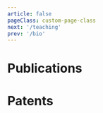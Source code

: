 ```yaml
---
article: false
pageClass: custom-page-class
next: '/teaching'
prev: '/bio'
---
```


# Publications


<Paper 
v-for="paper in posts"
:year="paper.year"
:title="paper.title"
:authors="paper.authors"
:venue="paper.venue"
:link="paper.link"
:alias="paper.alias"
:abstract="paper.abstract"
:picture="paper.picture"
:pdf="paper.pdf"
/>


# Patents

<ClientOnly>
<PaperMobile 
title='Intervention drive system comprising an umbilical'
year="2021"
venue="US Patent"
link="https://patentimages.storage.googleapis.com/eb/9d/5a/5f26a1222bed8b/US20210396342A1.pdf"
alias="patentimages"
abstract="The present invention relates to an intervention drive pig comprising an umbilical. In this scenario, the present invention provides an intervention drive pig comprising an umbilical, wherein the umbilical (6) is manufactured from a low-density material, wherein the umbilical (6) comprises an external covering of material having a low coefficient of friction."
picture="/images/Papers/Patent.jpg"
/>
</ClientOnly>



<script>

        // Entry Model
       //  {
       // title: '', 
       // authors: "", 
       // venue:"" ,
       // year: 2022,
       // picture: "",
       // link: "",
       // abstract:"",
       // bibtex:"",
       //  },

    export default {
  // ...
  data() {
    return {
      posts: [  
      

{
  title: 'Understanding the Influence of Electrical Muscle Stimulation on Motor Learning: Enhancing Motor Learning or Disrupting Natural Progression?',
  authors: "Steeven Villa, Finn Jacob Eliyah, Yannick Weiss, Robin Welsch, Thomas Kosch",
  venue: "CHI Conference on Human Factors in Computing Systems (CHI'25)",
  year: 2025,
  picture: "/images/Papers/ems.png",
  link: "None",
  alias: "None",
  abstract: "Electrical Muscle Stimulation (EMS) induces movement via external currents and has emerged as a promising modality for motor‑skill acquisition. In a two‑session study, EMS feedback was compared with electrotactile feedback and a no‑feedback control to examine rapid learning, consolidation, and transfer. While electrotactile feedback yielded the steepest learning curve, EMS produced the highest learning plateau, supporting its suitability for motor augmentation and skill transfer. Results contribute empirical evidence clarifying EMS effects in motor‑learning models.",
  bibtex: "",
  pdf: "/Papers/villa2025understanding.pdf"
},

{
  title: 'Developing and Validating the Perceived System Curiosity Scale (PSC): Measuring Users’ Perceived Curiosity of Systems',
  authors: "Jan Leusmann, Steeven Villa, Burak Berberoglu, Chao Wang, Sven Mayer",
  venue: "CHI Conference on Human Factors in Computing Systems (CHI'25)",
  year: 2025,
  picture: "/images/Papers/leusmann2025developing.webp",
  link: "None",
  alias: "None",
  abstract: "Curiosity is a human‑like trait increasingly embedded in AI and robotic systems, yet no metric exists to assess how users perceive such system curiosity. Following a standard scale‑development pipeline, the authors created and validated the 12‑item Perceived System Curiosity (PSC) scale, comprising explorative, investigative, and social sub‑scales. Across two crowdsourced studies (N=734), the PSC demonstrated internal reliability and convergent and construct validity, offering researchers a tool to systematically investigate the role of system‑expressed curiosity in interaction.",
  bibtex: "",
  pdf: "/Papers/leusmann2025developing.pdf"
},

{
  title: 'The Impact of Asymmetric AI Assistance on Decision‑Making in Social Dilemmas: A Study on Human Augmentation in Economic Games',
  authors: "Chenxinran Shen, Jurgis Karpus, Thomas Kosch, Daniela Fernandes, Beatriz Mello, Robin Welsch, Steeven Villa",
  venue: "Augmented Humans International Conference (AHs'25)",
  year: 2025,
  picture: "/images/Papers/trust.png",
  link: "None",
  alias: "None",
  abstract: "Unequal access to AI augmentation may influence cooperation. Using the Trust Game and Prisoner’s Dilemma, this study examined how asymmetric AI assistance shapes trust, cooperation, and fairness perceptions between augmented and non‑augmented players. Overall cooperation rates were unchanged, but non‑augmented players perceived augmented counterparts as more competitive and less warm, anticipating lower trust. These findings underscore the importance of equitable AI access to prevent emergent social divides in AI‑augmented societies.",
  bibtex: "",
  pdf: "/Papers/shen2025the.pdf"
},
{
  title: 'Exploring Virtual Reality as a Platform for Early‑Stage Design for Human Augmentation Technologies',
  authors: "Steeven Villa, Robin Neuhaus, Yannick Weiss, Marc Hassenzahl",
  venue: "International Conference on Mobile and Ubiquitous Multimedia (MUM'24)",
  year: 2024,
  picture: "/images/Papers/VRaugmentation.jpg",
  link: "None",
  alias: "None",
  abstract: "Human‑Augmentation Technologies (HATs) aim to enhance human capabilities and transform our interactions with the environment and with one another, yet prototyping such technologies is complex. This study investigates Virtual Reality (VR) as a platform for early‑stage HAT design in an educational setting. Over a semester, students created virtual augmentations inside a VR environment; three of these applications are showcased and four students were interviewed. Findings underline the need for design guidelines for virtual augmentations, and reveal current VR limitations—simulator sickness and lack of haptic feedback—while highlighting the positive reception of the resulting prototypes.",
  bibtex: "",
  pdf: "/Papers/_DIS_Poster__VR_Augmentation.pdf"
},
       {
       title: 'Envisioning Futures: How the Modality of AI Recommendations Impacts Conversation Flow in AR-enhanced Dialogue', 
       authors: "Steeven Villa, Yannick Weiss, Karin Lu, Moritz Ziarko, Albrecht Schmidt, Jasmin Niess", 
       venue:"International Conference on Multimodal Interaction (ICMI'24)" ,
       year: 2024,
       picture: "/images/Papers/envisioning.jpg",
       link: "None",
       alias:"None",
       abstract:"The use of AI is becoming more common among the population every day; the use of generative AI, such as LLMs, empowers individuals by supporting daily life tasks. Yet, the user interaction with AI models is mostly constrained to chatbot interactions. However, we envision that in the near future, individuals will be able to integrate the use of these technologies into their daily activities without refocusing their attention. Consequently, we explores the impact of such integration on individuals' conversations. In detail, this paper investigates how different modes of information presentation (visual vs. auditory) and triggers for AI action (mechanical vs. ocular) influence conversational dynamics and user experiences. We conducted a mixed-method, within-subjects study with 21 participants using a Discourse Completion Task (DCT) to observe how users develop their discourse in the presence of AI-generated suggestions.  Our study examines the effects of presentation modality on response delay, response length, and response similarity to the AI prompt. The results highlight the significance of managing the balance between human and AI input in conversation, revealing insights into user experience factors with AI assistance in face-to-face conversational settings.",
       bibtex:"",
       pdf:"/Papers/envisioning2024.pdf",
        },
        {
       title: "Touch It Like It's Hot: A Thermal Feedback Enabled Encountered-type Haptic Display for Virtual Reality", 
       authors: "Steeven Villa, Kenji Ishihara, Moritz Ziarko, Sebastian Gunther, Florial Muller", 
       venue:"IEEE International Symposium on Mixed and Augmented Reality (ISMAR'24)" ,
       year: 2024,
       picture: "/images/Papers/cover.jpg",
       link: "None",
       alias:"None",
       abstract:"In recent years, the community has presented various novel solutions to address the lack of haptic feedback in virtual reality experiences. Yet, it remains a major challenge for Virtual Reality applications. Encountered-type Haptic Displays (ETHDs) have emerged as a promising alternative to enable haptic feedback in VR without requiring the user to wear any device while allowing for sensorily rich experiences such as texture, kinaesthetic feedback, and even ultrasonic tactile feedback. Nevertheless, as important as thermal feedback is for daily life interactions, such as assessing the temperature of a mug or knowing if the microwave is on, thermal feedback in ETHD has remained largely unexplored. In this paper, we present a novel ETHD that provides thermal feedback and explore its potential in VR. We describe the design of our ETHD, and we report the results of a user study that compares different thermal feedback settings in VR. Our results show that thermal feedback can significantly enhance the user immersion and haptic experience in VR, and we discuss the implications of our findings for the design of ETHD and VR experiences.",
       bibtex:"",
       pdf:"/Papers/touchit2024.pdf",
        },
        {
       title: 'Embracer: A Wearable Encountered-Type Haptic Controller for 3 DoF Input and Feedback', 
       authors: "Dennis Dietz, Steeven Villa, Moritz Ziarko, Michael Bonfert, Florian Muller, Andreas Butz", 
       venue:"Proceedings of the 2024 ACM International Symposium on Wearable Computers (ISWC'24)" ,
       year: 2024,
       picture: "/images/Papers/embracer.jpg",
       link: "None",
       alias:"None",
       abstract:"The lack of haptic sensations beyond very simple vibration feedback diminishes the feeling of presence in Virtual Reality. Research suggested various approaches to deliver haptic sensations to the user's palm. However, these approaches are typically limited in the number of actuation directions and only focus on enhancing the system's output, ignoring haptic input. We present Embracer, a wrist-mounted encountered-type haptic controller that addresses these gaps by rendering forces along three axes through a sphere-shaped end effector within the user's palm. Using modified servo motors, we sense user-performed manipulations of the end effector as an input modality. In this paper, we contribute the design and implementation of Embracer together with a preliminary technical evaluation. By providing a more comprehensive haptic feedback system, Embracer enhances the realism and immersion of haptic feedback and user control.",
       bibtex:"",
       pdf:"/Papers/dietzEmbracerWearableEncounteredType2024.pdf",
        },
        {
       title: 'An Approach to Elicit Human-Understandable Robot Expressions to Support Human-Robot Interaction', 
       authors: "Jan Leusmann, Steeven Villa, Thomas Liang, Chao Wang, Albrecht Schmidt, Sven Mayer", 
       venue:"Arxiv" ,
       year: 2024,
       picture: "/images/Papers/gestures.png",
       link: "None",
       alias:"None",
       abstract:"Understanding the intentions of robots is essential for natural and seamless human-robot collaboration. Ensuring that robots have means for non-verbal communication is a basis for intuitive and implicit interaction. For this, we contribute an approach to elicit and design human-understandable robot expressions. We outline the approach in the context of non-humanoid robots. We paired human mimicking and enactment with research from gesture elicitation in two phases: first, to elicit expressions, and second, to ensure they are understandable. We present an example application through two studies (N=16 & N=260) of our approach to elicit expressions for a simple 6-DoF robotic arm. We show that it enabled us to design robot expressions that signal curiosity and interest in getting attention. Our main contribution is an approach to generate and validate understandable expressions for robots, enabling more natural human-robot interaction.",
       bibtex:"",
       pdf:"/Papers/gestures.pdf",
        },
        {
       title: 'AI Makes You Smarter, But None The Wiser: The Disconnect Between Performance and Metacognition', 
       authors: "Daniela Fernandes, Steeven Villa, Salla Nicholls, Otso Haavisto, Daniel Buschek, Albrecht Schmidt, Thomas Kosch, Chenxinran Shen, Robin Welsch", 
       venue:"" ,
       year: 2024,
       picture: "/images/Papers/dunnin.png",
       link: "None",
       alias:"None",
       abstract:"Optimizing human-AI interaction requires users to reflect on their own performance critically. Our study examines whether people using AI to complete tasks can accurately monitor how well they perform. Participants (N = 246) used AI to solve 20 logical problems from the Law School Admission Test. While their task performance improved by three points compared to a norm population, participants overestimated their performance by four points. Interestingly, higher AI literacy was linked to less accurate self-assessment. Participants with more technical knowledge of AI were more confident but less precise in judging their own performance. Using a computational model, we explored individual differences in metacognitive accuracy and found that the Dunning-Kruger effect, usually observed in this task, ceased to exist with AI use. We discuss how AI levels our cognitive and metacognitive performance and consider the consequences of performance overestimation for designing interactive AI systems that enhance cognition.",
       bibtex:"",
       pdf:"/Papers/dunning.pdf",
        },
        {
       title: 'An Examination of Ultrasound Mid-air Haptics for Enhanced Material and Temperature Perception in Virtual Environments', 
       authors: "Steeven Villa, Yannick Weiss, Niklas Hirsch, Alexander Wiethoff", 
       venue:"Proceedings of the ACM on Human-Computer Interaction (MobileHCI'24)" ,
       year: 2024,
       picture: "/images/Papers/ultrasound.jpeg",
       link: "None",
       alias:"None",
       abstract:"Rendering realistic tactile sensations of virtual objects remains a challenge in VR. While haptic interfaces have advanced, particularly with phased arrays, their ability to create realistic object properties like state and temperature remains unclear. This study investigates the potential of Ultrasound Mid-air Haptics (UMH) for enhancing the perceived congruency of virtual objects. In a user study with 30 participants, we assessed how UMH impacts the perceived material state and temperature of virtual objects. We also analyzed EEG data to understand how participants integrate UMH information physiologically. Our results reveal that UMH significantly enhances the perceived congruency of virtual objects, particularly for solid objects, reducing the feeling of mismatch between visual and tactile feedback. Additionally, UMH consistently increases the perceived temperature of virtual objects. These findings offer valuable insights for haptic designers, demonstrating UMH's potential for creating more immersive tactile experiences in VR by addressing key limitations in current haptic technologies.",
       bibtex:"",
       pdf:"/Papers/ultrasound.pdf",
        },
        {
       title: 'Exploring Redirection and Shifting Techniques to Mask Hand Movements from Shoulder-Surfing Attacks during PIN Authentication in Virtual Reality', 
       authors: "Yannick Weiss, Steeven Villa, Jesse W Grootjen, Matthias Hoppe, Yasin Kale, Florian Müller", 
       venue:"Proceedings of the ACM on Human-Computer Interaction (MobileHCI'24)" ,
       year: 2024,
       picture: "/images/Papers/aut.png",
       link: "None",
       alias:"None",
       abstract:"The proliferation of mobile Virtual Reality (VR) headsets shifts our interaction with virtual worlds beyond our living rooms into shared spaces. Consequently, we are entrusting more and more personal data to these devices, calling for strong security measures and authentication. However, the standard authentication method of such devices- entering PINs via virtual keyboards- is vulnerable to shoulder-surfing, as movements to enter keys can be monitored by an unnoticed observer. To address this, we evaluated masking techniques to obscure VRusers’ input during PIN authentication by diverting their hand movements. Through two experimental studies, we demonstrate that these methods increase users’ security against shoulder-surfing attacks from observers without excessively impacting their experience and performance. With these discoveries, we aim to enhance the security of future VR authentication without disrupting the virtual experience or necessitating additional hardware or training of users.",
       bibtex:"",
       pdf:"/Papers/weissExploringRedirectionShifting2024.pdf",
        },
        {
       title: 'Evaluating Interactive AI: Understanding and Controlling Placebo Effects in Human-AI Interaction', 
       authors: "Steeven Villa, Robin Welsch, Alena Denisova, Thomas Kosch", 
       venue:"The ACM Conference on Human Factors in Computing Systems, CHI24" ,
       year: 2024,
       picture: "/images/Papers/evalAI.png",
       link: "None",
       alias:"None",
       abstract:"In the medical field, patients often experience tangible benefits from treatments they expect will improve their condition, even if the treatment has no mechanism of effect. This phenomenon often obscuring scientific evaluation of human treatment is termed the' placebo effect.' Latest research in human-computer interaction has shown that using cutting-edge technologies similarly raises expectations of improvement, culminating in placebo effects that undermine evaluation efforts for user studies. This workshop delves into the role of placebo effects in human-computer interaction for cutting-edge technologies such as artificial intelligence, its influence as a confounding factor in user studies, and identifies methods that researchers can adopt to reduce its impact on study findings. By the end of this workshop, attendees will be equipped to incorporate placebo control measures in their experimental designs.",
       bibtex:"",
       pdf:"/Papers/villa2024evaluating.pdf",
        }, 
        {
       title: '"AI enhances our performance, I have no doubt this one will do the same": The Placebo effect is robust to negative descriptions of AI', 
       authors: "Agnes M Kloft, Robin Welsch, Thomas Kosch, Steeven Villa", 
       venue:"The ACM Conference on Human Factors in Computing Systems, CHI24" ,
       year: 2024,
       picture: "/images/Papers/TeaserPlacebox.png",
       link: "https://arxiv.org/abs/2309.16606",
       alias:"arxiv",
       abstract:"Heightened AI expectations facilitate performance in human-AI interactions through placebo effects. While lowering expectations to control for placebo effects is advisable, overly negative expectations could induce nocebo effects. In a letter discrimination task, we informed participants that an AI would either increase or decrease their performance by adapting the interface, but in reality, no AI was present in any condition. A Bayesian analysis showed that participants had high expectations and performed descriptively better irrespective of the AI description when a sham-AI was present. Using cognitive modeling, we could trace this advantage back to participants gathering more information. A replication study verified that negative AI descriptions do not alter expectations, suggesting that performance expectations with AI are biased and robust to negative verbal descriptions. We discuss the impact of user expectations on AI interactions and evaluation and provide a behavioral placebo marker for human-AI interaction",
       bibtex:"",
       pdf:"/Papers/Preprints/2309.16606.pdf",
        }, 
        {
       title: 'SensCon: Embedding Physiological Sensing into Virtual Reality Controllers', 
       authors: "Francesco Chiossi, Thomas Kosch, Luca Menghini, Steeven Villa, Sven Mayer", 
       venue:"Proceedings of the ACM on Human-Computer Interaction (PACM)" ,
       year: 2023,
       picture: "/images/Papers/senscon.png",
       link: "https://dl.acm.org/doi/10.1145/3604270",
       alias:"acm.dl",
       abstract:"Virtual reality experiences increasingly use physiological data for virtual environment adaptations to evaluate user experience and immersion. Previous research required complex medical-grade equipment to collect physiological data, limiting real-world applicability. To overcome this, we present SensCon for skin conductance and heart rate data acquisition. To identify the optimal sensor location in the controller, we conducted a first study investigating users' controller grasp behavior. In a second study, we evaluated the performance of SensCon against medical-grade devices in six scenarios regarding user experience and signal quality. Users subjectively preferred SensCon in terms of usability and user experience. Moreover, the signal quality evaluation showed satisfactory accuracy across static, dynamic, and cognitive scenarios. Therefore, SensCon reduces the complexity of capturing and adapting the environment via real-time physiological data. By open-sourcing SensCon, we enable researchers and practitioners to adapt their virtual reality environment effortlessly. Finally, we discuss possible use cases for virtual reality-embedded physiological sensing.",
       bibtex:"",
       pdf:"/Papers/chiossi2023senscon.pdf",
        }, 
        {
       title: 'Towards a Haptic Taxonomy of Emotions: Exploring Vibrotactile Stimulation in the Dorsal Region', 
       authors: "Steeven Villa, Thuy Duong Nguyen, Benjamin Tag, Tonja-Katrin Machulla, Albrecht Schmidt, Jasmin Niess", 
       venue:"Proceedings of the 2023 ACM International Symposium on Wearable Computers (ISWC)" ,
       year: 2023,
       picture: "/images/Papers/vest.png",
       link: "https://dl.acm.org/doi/abs/10.1145/3594738.3611363",
       alias:"acm.dl",
       abstract:"The implicit communication of emotional states between persons is a key use case for novel assistive and augmentation technologies. It can serve to expand individuals’ perceptual capabilities and assist neurodivergent individuals. Notably, vibrotactile rendering is a promising method for delivering emotional information with minimal interference with visual or auditory perception. To date, the subjective individual association between vibrotactile properties and emotional states remains unclear. Previous approaches relied on analogies or arbitrary variations, limiting generalization. To address this, we conducted a study with 40 participants, analyzing associations between attributes of self-generated vibrotactile patterns (amplitude, frequency, spatial location of stimulation) and four emotional states (Anger, Happiness, Neutral, Sadness). We fin a preference for symmetrically arranged patterns, as well as distinct amplitude and frequency profiles for different emotions.",
       bibtex:"",
       pdf:"/Papers/villa2023towards.pdf",
        }, 
        {
       title: "Society's Attitudes Towards Human Augmentation and Performance Enhancement Technologies (SHAPE) Scale", 
       authors: "Steeven Villa, Jasmin Niess, Albrecht Schmidt, Robin Welsch", 
       venue:"Proceedings of the ACM on Interactive, Mobile, Wearable and Ubiquitous Technologies (IMWUT)" ,
       year: 2023,
       picture: "/images/Papers/shape.png",
       link: "https://dl.acm.org/doi/abs/10.1145/3610915",
       alias:"acm.dl",
       abstract:"Human augmentation technologies (ATs) are a subset of ubiquitous on-body devices designed to improve cognitive, sensory, and motor capacities. Although there is a large corpus of knowledge concerning ATs, less is known about societal attitudes towards them and how they shift over time. To that end, we developed The Society's Attitudes Towards Human Augmentation and Performance Enhancement Technologies (SHAPE) Scale, which measures how users of ATs are perceived. To develop the scale, we first created a list of possible scale items based on past work on how people respond to new technologies. The items were then reviewed by experts. Next, we performed exploratory factor analysis to reduce the scale to its final length of thirteen items. Subsequently, we confirmed test-retest validity of our instrument, as well as its construct validity. The SHAPE scale enables researchers and practitioners to understand elements contributing to attitudes toward augmentation technology users. The SHAPE scale assists designers of ATs in designing artifacts that will be more universally accepted.",
       bibtex:"",
       pdf:"/Papers/villa2023society.pdf",
        }, 
        {
       title: 'Would You Hold My Hand? Exploring External Observers’ Perception of Artificial Hands', 
       authors: "Svenja Y Schött, Patricia Capsi-Morales, Steeven Villa, Andreas Butz, Cristina Piazza", 
       venue:"Multimodal Technologies and Interaction" ,
       year: 2023,
       picture: "/images/Papers/mti.png",
       link: "https://www.mdpi.com/2414-4088/7/7/71",
       alias:"mdpi",
       abstract:"Recent technological advances have enabled the development of sophisticated prosthetic hands, which can help their users to compensate lost motor functions. While research and development has mostly addressed the functional requirements and needs of users of these prostheses, their broader societal perception (e.g., by external observers not affected by limb loss themselves) has not yet been thoroughly explored. To fill this gap, we investigated how the physical design of artificial hands influences the perception by external observers. First, we conducted an online study (n = 42) to explore the emotional response of observers toward three different types of artificial hands. Then, we conducted a lab study (n = 14) to examine the influence of design factors and depth of interaction on perceived trust and usability. Our findings indicate that some design factors directly impact the trust individuals place in the system’s capabilities. Furthermore, engaging in deeper physical interactions leads to a more profound understanding of the underlying technology. Thus, our study shows the crucial role of the design features and interaction in shaping the emotions around, trust in, and perceived usability of artificial hands. These factors ultimately impact the overall perception of prosthetic systems and, hence, the acceptance of these technologies in society.",
       bibtex:"",
       pdf:"/Papers/mti-07-00071.pdf",
        }, 
        {
       title: 'Towards an Implicit Metric of Sensory-Motor Accuracy: Brain Responses to Auditory Prediction Errors in Pianists', 
       authors: "Elisabeth Pangratz; Francesco Chiossi; Steeven Villa; Klaus Gramann; Lukas Gehrke", 
       venue:"Proceedings of the 15th Conference on Creativity and Cognition" ,
       year: 2023,
       picture: "/images/Papers/TowardsMetric.png",
       link: "https://dl.acm.org/doi/abs/10.1145/3591196.3593340",
       alias:"acm.dl",
       abstract:"During listening to music, the brain expects specific acoustic events based on learned musical rules. During music performance expectancy is additionally created based on motor action by linking keypresses to their sounds. We investigated EEG (Electroencephalography) signals to auditory expectancy violations in piano performance and perception. In our study, pianists experiencedmanipulations of different acoustic features, such as pitch and loudness, during playing and listening to piano sequences. We found that manipulations during performance elicited deflections with stronger amplitudes compared to manipulations during perception indicating that the action of producing sounds strengthens auditory expectancy. Loudness manipulations, violating musical regularity, elicited deflections with smaller latencies compared to pitch manipulations, which violate harmonic expectancy, suggesting that the brain processes expectancy violations of distinct acoustic features in a different way. These EEG signatures may prove useful for applications in intelligent music interfaces by providing information about sensory-motor accuracy.",
       bibtex:"",
       pdf:"/Papers/pangratz2023towards.pdf",
        }, 
          {
       title: 'The Placebo Effect of Human Augmentation: Anticipating Cognitive Augmentation Increases Risk-Taking Behavior', 
       authors: "Steeven Villa; Thomas Kosch; Felix Grelka Albrecht Schmidt; Robin Welsch", 
       venue:"Journal: Computers in Human Behavior (CHB)" ,
       year: 2023,
       picture: "/images/Papers/CHB.jpg",
       link: "https://www.sciencedirect.com/science/article/pii/S0747563223001383", 
       abstract:"Human Augmentation Technologies improve human capabilities using technology. In this study, we investigate the placebo effect of Augmentation Technologies. Thirty naïve participants were told to be augmented with a cognitive augmentation technology or no augmentation system while conducting a Columbia Card Task. In this risk-taking measure, participants flip win and loss cards. The sham augmentation system consisted of a brain-computer interface allegedly coordinated to play non-audible sounds that increase cognitive functions. However, no sounds were played throughout all conditions. We show a placebo effect in human augmentation, where a sustained belief of improvement after using the sham system remains and an increase in risk-taking conditional on heightened expectancy using Bayesian statistical modeling. Furthermore, we identify differences in event-related potentials in the electroencephalogram that occur during the sham condition when flipping loss cards. Finally, we integrate our findings into theories of human augmentation and discuss implications for the future assessment of augmentation technologies.",
       bibtex:"",
       pdf:"/Papers/VillaCHB23.pdf",
       alias: "Springer",
        },   
             {
       title: 'Using Pseudo-Stiffness to Enrich the Haptic Experience in Virtual Reality', 
       authors: "Yannick Weiss; Steeven Villa; Albrecht Schmidt; Sven Mayer; Florian Müller", 
       venue:"The ACM Conference on Human Factors in Computing Systems, CHI23" ,
       year: 2023,
       picture: "/images/Papers/pseudostiffness.png",
       link: "None", 
       abstract:"Providing users with a haptic sensation of the hardness and softness of objects in virtual reality is an open challenge. While physical props and haptic devices help, their haptic properties do not allow for dynamic adjustments. To overcome this limitation, we present a novel technique for changing the perceived stiffness of objects based on a visuo-haptic illusion. We achieved this by manipulating the hands' Control-to-Display (C/D) ratio in virtual reality while pressing down on an object with fixed stiffness. In the first study (N=12), we determine the detection thresholds of the illusion. Our results show that we can exploit a C/D ratio from 0.7 to 3.5 without user detection. In the second study (N=12), we analyze the illusion's impact on the perceived stiffness. Our results show that participants perceive the objects to be up to 28.1% softer and 8.9% stiffer, allowing for various haptic applications in virtual reality.",
       bibtex:"",
       pdf:"/Papers/weiss2023using.pdf",
       alias: "None",
        },
        
        {
       title: 'Understanding Perception of Human Augmentation: A Mixed-Method Study', 
       authors: "Steeven Villa; Jasmin Niess; Takuro Nakao; Jonathan Lazar; Albrecht Schmidt; Tonja-Katrin Machulla", 
       venue:"The ACM Conference on Human Factors in Computing Systems, CHI23" ,
       year: 2023,
       picture: "/images/Papers/understanding.jpg",
       link: "None", 
       abstract:"Technologies that help users overcome their limitations and integrate with the human body are often termed ``human augmentations''. Such technologies are now available on the consumer market, potentially supporting people in their everyday activities. To date, there is no systematic understanding of the perception of human augmentations yet. To address this gap and build an understanding of how to design positive experiences with human augmentations, we conducted a mixed-method study of the perception of augmented humans (AHs). We conducted two scenario-based studies: interviews (n=16) and an online study (n=506) with participants from four countries. The scenarios include one out of three augmentation categories (sensory, motor, and cognitive) and specify if the augmented person has a disability or not. Overall, results show that the type of augmentation and disability impacted user attitudes towards AHs. We derive design dimensions for creating technological augmentations for a diverse and global audience.",
       bibtex:"",
       pdf:"/Papers/Villa2023Understanding.pdf",
       alias: "None",
        },

        {
       title: 'Extended Mid-air Ultrasound Haptics for Virtual Reality', 
       authors: "Steeven Villa; Sven Mayer; Jess Hartcher O’brien; Albrecht Schmidt; Tonja-Katrin Machulla", 
       venue:"Proceedings of the ACM Humuman-Computer Interaction Journal" ,
       year: 2022,
       picture: "/images/Papers/extended.jpg",
       link: "None", 
       abstract:"We present a novel approach to rendering mid-air haptic sensations in a large rendering volume by turning a static array into a dynamic array following the user’s hand. We used a 6DOF robot to drive a haptic ultrasound array over a large 3D space. Our system enables rendering room-scale mid-air experiences while preserving bare-hand interaction, thus, providing tangibility for virtual environments. To evaluate our approach, we performed three evaluations. First, we performed a technical system evaluation, showcasing the feasibility of such a system. Next, we conducted three psychophysical experiments, showing that the motion does not affect the user’s perception with high likelihood. Lastly, we explored seven use cases that showcase our system’s potential using a user study. We discuss challenges and opportunities in how large-scale mid-air haptics can contribute toward room-scale haptic feedback. Thus, with our system, we contribute to general haptic mid-air feedback on a large scale.",
       bibtex:"",
       pdf:"/Papers/_ISS_22__Mid_Air_in_motion__Robotic_guided_ultrasound_mid_air_haptics_for_VR.pdf",
       alias: "None",
        },
        
        {
       title: 'Cobity: A Plug-And-Play Toolbox to Deliver Haptics in Virtual Reality', 
       authors: "Villa, Steeven and Mayer, Sven", 
       venue:"Proceedings of Mensch und Computer" ,
       year: 2022,
       picture: "/images/Papers/cobity.jpg",
       link: "https://dl.acm.org/doi/fullHtml/10.1145/3543758.3543775",
       alias: "dl.acm",
       abstract:"Haptics increase the presence in virtual reality applications. However, providing room-scale haptics is an open challenge. Cobots (robotic systems that are safe for human use) are a promising approach, requiring in-depth engineering skills. Control is done on a low abstraction level and requires complex procedures and implementations. In contrast, 3D tools such as Unity allow to quickly prototype a wide range of environments for which cobots could deliver haptic feedback. To overcome this disconnect, we present Cobity, an open-source plug-and-play solution to control the cobot using the virtual environment, enabling fast prototyping of a wide range of haptic experiences. We present a Unity plugin that allows controlling the cobot using the end-effector’s target pose (cartesian position and angles); the values are then converted into velocities and streamed to the cobot inverse kinematic solver using a specially",
       bibtex:"",
       pdf:"/Papers/MUC_Cobity.pdf",
        }, 
        
        {
       title: 'Virtual Reality Adaptation Using Electrodermal Activity to Support the User Experience', 
       authors: "Chiossi, Francesco; Welsch, Robin; Villa, Steeven; Chuang, Lewis L.; Mayer, Sven", 
       venue:"Big Data and Cognitive Computing" ,
       year: 2022,
       picture: "/images/Papers/MDPIADAPT.jpg",
       link: "https://www.mdpi.com/2504-2289/6/2/55", 
       alias: "MDPI",
       abstract:"Virtual reality is increasingly used for tasks such as work and education. Thus, rendering scenarios that do not interfere with such goals and deplete user experience are becoming progressively more relevant. We present a physiologically adaptive system that optimizes the virtual environment based on physiological arousal, i.e., electrodermal activity. We investigated the usability of the adaptive system in a simulated social virtual reality scenario. Participants completed an n-back task (primary) and a visual detection (secondary) task. Here, we adapted the visual complexity of the secondary task in the form of the number of non-player characters of the secondary task to accomplish the primary task. We show that an adaptive virtual reality can improve users’ comfort by adapting to physiological arousal regarding the task complexity. Our findings suggest that physiologically adaptive virtual reality systems can improve users’ experience in a wide range of scenarios.",
       bibtex:"",
       pdf:"/Papers/BDCC-06-00055.pdf",
        },
                {
       title: 'Design of on-body tactile displays to enhance situation awareness in automated vehicles', 
       authors: "Francesco Chiossi; Steeven Villa; Melanie Hauser; Robin Welsch; Lewis Chuang", 
       venue:"CIVEMSA" ,
       year: 2022,
       picture: "/images/Papers/onbody.jpg",
       link: "https://ieeexplore.ieee.org/abstract/document/9853690", 
       alias: "ieeexplore",
       abstract: "Fatalities with semi-automated vehicles typically occur when users are engaged in non-driving related tasks (NDRTs) that compromise their situational awareness (SA). This work developed a tactile display for on-body notification to support situational awareness, thus enabling users to recognize vehicle automation failures and intervene if necessary. We investigated whether such tactile notifications support 'event detection' (SA-L1) or 'anticipation' (SA-L3). Using a simulated automated driving scenario, a between-groups study contrasted SA-L1 and SA-L3 tactile notifications that respectively displayed the spatial positions of surrounding traffic or future projection of the automated vehicle’s position. Our participants were engaged in an NDRT, i.e., an Operation Span Task that engaged visual working memory (WM) resources. They were instructed to intervene if the tactile display contradicted the driving scenario",
       bibtex:"",
       pdf:"/Papers/_IEEE_CIVEMSA__22__Vest_Paper___Final_Cut.pdf",
        },
     
             {
       title: 'Designing a Physiological Loop for the Adaptation of Virtual Human Characters in a Social VR Scenario', 
       authors: "Chiossi, Francesco; Welsch, Robin; Villa, Steeven; Chuang, Lewis L.; Mayer, Sven", 
       venue:"IEE VR" ,
       year: 2022,
       picture: "/images/Papers/vr-adaptation.jpg",
       link: "https://ieeexplore.ieee.org/abstract/document/9757528", 
       alias: "ieeexplore",
       abstract:"Social virtual reality is getting mainstream not only for entertainment purposes but also for productivity and education. This makes the design of social VR scenarios functional to support the operator's performance. We present a physiologically-adaptive system that optimizes for visual complexity in a dual-task scenario based on electrodermal activity. Specifically, we propose a system that adapts the amount of non-player characters while jointly performing an N-Back task (primary) and visual detection task (secondary). Our preliminary results show that when optimizing the complexity of the secondary task, users report an improved user experience.",
       bibtex:"",
       pdf:"/Papers/chiossi2022designing.pdf",
        },
          {
       title: 'Designing a Wearable Sensor-Fusion Toolkit for Motor Skill Learning', 
       authors: "Eska, Bettina; Villa, Steeven; Mayer, Sven; Niess, Jasmin", 
       venue:"Workshop on Toolkits & Wearables: Developing Toolkits for Exploring Wearable Designs." ,
       year: 2022,
       picture: "/images/Papers/eska2022designing-300x169.jpg",
       link: "https://dl.acm.org/doi/10.1145/3490149.3505578", 
       alias: "Not Available",
       abstract:"User movement data is essential for providing feedback in the area of motor-skill learning. For instance, when learning a new sport such as dancing, people can benefit from meaningful technology-based feedback. However, movement tracking equipment for real-time feedback is costly and challenging to implement. In contrast, wearable devices tracking users' movements are accessible and lightweight. While their lower cost makes them available to a broader audience, several open issues include sensor placement, sensor count, and data synchronization. To address these issues, we propose a wearable sensor-fusion approach for motor skill learning that allows researchers and developers to use one or multiple body-worn sensors for motion tracking. The extracted motion can then be used to deliver real-time feedback on the user's performance, supporting positive learning experiences.",
       bibtex:"",
       pdf:"/Papers/eska2022designing.pdf",
        },
                  {
       title: 'EMStriker: Potentials of Enhancing the Training Process of Racket-based Sports via Electrical Muscle Stimulation', 
       authors: "Faltaous, Sarah; Hubert, Anna; Karolus, Jakob; Villa, Steeven; Kosch, Thomas; Wozniak, Pawel", 
       venue:"Sixteenth International Conference on Tangible, Embedded, and Embodied Interaction" ,
       year: 2022,
       picture: "/images/Papers/emsstriker.jpg",
       link: "https://dl.acm.org/doi/10.1145/3490149.3505578", 
       alias: "dl.acm",
       abstract:"Racket sports offer an enjoyable form of physical activity and are fertile ground for interactive technologies supporting new players. Yet, current research has neglected its potential to support not only active players but also coaches in their training methods. To investigate how interactive technologies can support skill acquisition in training, we designed an Electrical Muscle Stimulation (EMS) system that helps maintain the ready position in crossminton. We compared the system with a vibrotactile solution in a user study, interviewing novice players and experienced coaches about their perception of the system. The system allowed coaches to effectively and immediately guide players to the ready position. An EMS-based feedback system for coaches can potentially reduce delay (physical and cognitive) for trainees, as stated by coaches. Our work contributes insights into designing systems that facilitate learning sports techniques using interactive feedback.",
       bibtex:"",
       pdf:"/Papers/EMStriker.pdf",
        },
                     {
       title: 'Immediate Effects of Vibrotactile Biofeedback Instructions on Human Postural Control', 
       authors: "Tannert, Isabel; Schulleri, Katrin; Michel, Youssef; Villa, Steeven; Leif, Johannsen; Hermsdorfer, Joachim; Lee, Dongheui", 
       venue:"43rd Annual International Conference of the IEEE Engineering in Medicine & Biology Society (EMBC)" ,
       year: 2021,
       picture: "/images/Papers/posture.jpg",
       link: "https://ieeexplore.ieee.org/abstract/document/9630992", 
       alias: "ieeexplore",
       abstract:"Vibrotactile biofeedback can improve balance and consequently be helpful in fall prevention. However, it remains unclear how different types of stimulus presentations affect not only trunk tilt, but also Center of Pressure (CoP) displacements, and whether an instruction on how to move contributes to a better understanding of vibrotactile feedback.Based on lower back tilt angles (L5), we applied individualized multi-directional vibrotactile feedback to the upper torso by a haptic vest in 30 healthy young adults. Subjects were equally distributed to three instruction groups (attractive - move in the direction of feedback, repulsive - move in the opposite direction of feedback & no instruction - with attractive stimuli). We conducted four conditions with eyes closed (feedback on/off, Narrow Stance with head extended, Semi-Tandem stance), with seven trials of 45s each. For CoP and L5, we computed Root Mean Square (RMS) of position/angle and standard deviation (SD) of velocity, and for L5 additionally, the percentage in time above threshold. The analysis consisted of mixed model ANOVAs and t-tests (α-level: 0.05).In the attractive and repulsive groups feedback significantly decreased the percentage above threshold (p<0.05). Feedback decreased RMS of L5, whereas RMS of CoP and SD of velocity in L5 and COP increased (p<0.05). Finally, an instruction on how to move contributed to a better understanding of the vibrotactile biofeedback.",
       bibtex:"",
       pdf:"/Papers/Immediate_Effects_of_Vibrotactile_Biofeedback_Instructions_on_Human_Postural_Control.pdf",
        },
                {
       title: 'Body As Starting Point 4: Inbodied Interaction Design for Health Ownership.', 
       authors: "mc schraefel; Josh Andrés; Aaron Tabor; Scott Bateman; Abby Wanyu Liu; Mike Jones; Kai Kunze; Elizabeth Murnane; Steeven Villa", 
       venue:"CHI EA '21" ,
       year: 2021,
       picture: "/images/Papers/Inbodied.jpg",
       link: "https://dl.acm.org/doi/abs/10.1145/3411763.3441335", 
       alias: "dl.acm",
       abstract:"This Fourth Body as a Starting Point workshop investigates how to design interactive health technologies that assist users in developing insourcing abilities and then assist users in letting go of the same technology—in other words, supporting a transition from health technology dependence to independence. By making explicit two inbodied design continua of (1) ownership, from “outsourcing” to “insourcing” and (2) engagement period, from “single”, to” cycle”, to “permanent”, to prototype and reflect on interactive technology that takes the body as a starting point.",
       bibtex:"",
       pdf:"/Papers/Inbodied.pdf",
        },
                  {
       title: 'Assisting Motor Skill Transfer for Dance Students Using Wearable Feedback', 
       authors: "Villa, Steeven; Niess, Jasmin; Eska, Bettina; Schmidt, Albrecht; Machulla, Tonja", 
       venue:"International Symposium on Wearable Computers" ,
       year: 2021,
       picture: "/images/Papers/assisting.jpg",
       link: "https://dl.acm.org/doi/10.1145/3460421.3478817", 
       alias: "dl.acm",
       abstract:"Dance plays a crucial role in human well-being and expression. To learn dance, transferring motor knowledge across humans is relevant. Several technologies have been proposed to support such knowledge transfer from teacher to student. However, most of such systems applied a pragmatic approach focused on the feedback and the quality of the feedback system and not necessarily on the human mechanisms behind the dance learning process. In contrast, we inquire about the teacher-to-student motor knowledge transfer from the neural perspective to design motor learning wearable systems. We conducted interviews with dance students and teachers using vignettes based on motor learning theory as a discussion base. We derived insights about dance learning and identified a series of requirements for motor skill transfer-focused wearable devices. Based on our results, we present a prototype that reflects the minimum functional setup for effectively supporting motor learning.",
       bibtex:"",
       pdf:"/Papers/Assisting.pdf",
        },
        {
        title: 'Altering the Stiffness, Friction, and Shape Perception of Tangible Objects in Virtual Reality Using Wearable Haptics', 
        authors: "Villa, Steeven.; Pacchierotti, C; De Tinguy, Xavier.; Maciel, Anderson.; Marchal, Maud.", 
        venue:"IEEE Transactions on Haptics. " ,
        picture: "/images/Papers/altering.jpg",
        year: 2020,
        link: "https://ieeexplore.ieee.org/document/8961106", 
       alias: "ieeexplore",
       abstract:"Tangible objects are used in virtual reality (VR) and augmented reality (AR) to enhance haptic information on the general shape of virtual objects. However, they are often passive or unable to simulate rich varying mechanical properties. This article studies the effect of combining simple passive tangible objects and wearable haptics for improving the display of varying stiffness, friction, and shape sensations in these environments. By providing timely cutaneous stimuli through a wearable finger device, we can make an object feel softer or more slippery than it really is, and we can also create the illusion of encountering virtual bumps and holes. We evaluate the proposed approach carrying out three experiments with human subjects. Results confirm that we can increase the compliance of a tangible object by varying the pressure applied through a wearable device. We are also able to simulate the presence of bumps and holes by providing timely pressure and skin stretch sensations. Altering the friction of a tangible surface showed recognition rates above the chance level, albeit lower than those registered in the other experiments. Finally, we show the potential of our techniques in an immersive medical palpation use case in VR. These results pave the way for novel and promising haptic interactions in VR, better exploiting the multiple ways of providing simple, unobtrusive, and inexpensive haptic displays.",
        bibtex:"",
        pdf:"/Papers/ToH2020.pdf",
         },
         {
        title: 'Touching is believing: exploring physics-based simulation and haptics to feel virtual worlds', 
        authors: "Villa, Steeven.", 
        venue:"LUME Digital Repository." ,
        year: 2019,
        picture: "/images/Papers/heat-based.jpg",
        link: "https://www.lume.ufrgs.br/handle/10183/202057", 
       alias: "lume.ufrgs",
       abstract:"Modeling the real world is a responsibility which different fields assumed through history, from philosophy to physics. Although the objective is similar, the strategies used to model real- world are different from field to field. Nowadays, the modeling of the world took a more tangible significance: Being in the modeled world, existing in the artificial world instead of the actual world. However, the path to get an artificial world equal to the real world is long and arduous. In this manuscript, we address this issue by exploring methods in computer graphics (Physics-based animation) and haptics to project a sensory represen- tation of the actual world into the artificial world. We report results on Position based dynamics for simulating phase-change phenomena and interaction in VR with physical objects. Also, Ultrasound phased arrays, as well as wearable haptics for stiffness and softness rendering are studied",
        bibtex:"",
        pdf:"/Papers/MsThesis.pdf",
         },
                  {
        title: 'Phys-Sketch: Sketching 3D Dynamic Objects in Immersive Virtual Reality', 
        authors: "Ticona, Jose.; Villa, Steeven.; Torchelsen, Rafael; Maciel, Anderson.; Nedel, Luciana.", 
        venue:"Computer Graphics International ." ,
        year: 2019,
        picture: "/images/Papers/phys-sketch.png",
        link: "https://link.springer.com/chapter/10.1007/978-3-030-22514-8_10", 
       alias: "link.springer",
       abstract:"Sketching was traditionally a 2D task. Even when the new generation of VR devices allowed to sketch in 3D, the drawn models remained essentially static representations. In this paper, we introduce a new physics-inspired sketching technique built on the top of Position-based Dynamics to enrich the 3D drawings with dynamic behaviors. A particle-based method allows interacting in real time with a wide range of materials including fluids, rigid bodies, soft bodies and clothes. Users can interact with the dynamic sketches and sculpt them while they move, deform and fall. We analyze the expressiveness of the system from the regard of two experienced artists. Thus, this paper also gives a starting point to move towards an improved generation of physics-enabled sketching applications. ",
        bibtex:"",
        pdf:"/Papers/Phy-Sketch.pdf",
         },
                  {
        title: 'Towards Moving Virtual Arms Using Brain-Computer Interface', 
        authors: "Salas, Jaime.; Villa, Steeven.; Maciel, Aanderson.; Nedel, Luciana.; Barone, Dante.", 
        venue:"Computer Graphics International . " ,
        year: 2019,
        picture: "/images/Papers/towards.png",
        link: "https://link.springer.com/chapter/10.1007/978-3-030-22514-8_43", 
       alias: "link.springer",
       abstract:"Motor imagery Brain-Computer Interface (MI-BCI) is a paradigm widely used for controlling external devices by imagining bodily movements. This technology has inspired researchers to use it in several applications such as robotic prostheses, games, and virtual reality (VR) scenarios. We study the inclusion of an imaginary third arm as a part of the control commands for BCI. To this end, we analyze a set of open-close hand tasks (including a third arm that comes out from the chest) performed in two VR scenarios: the classical BCI Graz, with arrows as feedback; and a first-person view of a human-like avatar performing the corresponding tasks. This study purpose is to explore the influence of both time window of the trials and the frequency bands on the accuracy of the classifiers. Accordingly, we used a Filter Bank Common Spatial Patterns (FBCSP) algorithm for several time windows (100, 200, 400, 600, 800, 1000 and 2000 ms) for extracting features and evaluating the classification accuracy. The offline classification results show that a third arm can be effectively used as a control command (accuracy > 0.62%). Likewise, the human-like avatar condition (  67% ) outperforms the Graz condition (  63% ) significantly, suggesting that the realistic scenario can reduce the abstractness of the third arm. This study, thus, motivates the further inclusion of non-embodied motor imagery task in BCI systems.",
        bibtex:"",
        pdf:"/Papers/Towards.pdf",
         },
                  {
        title: 'Heat-based Bidirectional Phase Shifting Simulation Using Position-based Dynamics', 
        authors: "Villa, Steeven. ; Ticona, Jose.; Torchelsen, R; Maciel, A.; Nedel, L.", 
        venue:"Computers & Graphics . " ,
        year: 2018,
        picture: "/images/Papers/heat-based.jpg",
        link: "https://www.sciencedirect.com/science/article/pii/S0097849318301389", 
       alias: "sciencedirect",
       abstract:"Phase-change phenomena are present in our daily life. Examples are the evaporation of a fluid when it reaches its boiling temperature, the condensation of water vapor in air due to the pressure changes or due to the difference of temperature in boundaries, and the melting of snow when winter is ending. Current development in physics-based animation allows the simulation of these phenomena, but an integrated solution for modeling bidirectional phase-shifting objects is not available for games and other virtual environments. In this work we present a temperature-based method that drives phase transition phenomena based on latent heat of materials using position-based dynamics (PBD). Modifications to density, viscosity and distance PBD constraints are proposed to simulate the necessary thermal phenomena. Results show that melting, fusion, evaporation, condensation, dilation and even convection effects can be obtained by modifying the original PBD constraints in function of latent heat.",
        bibtex:"",
        pdf:"/Papers/Heat-based bidirectional phase shifting simulation using.pdf",
         },
                  {
        title: '3dathlon: 3d Gestural Interfaces To Support A 3-stage Contest In Vr', 
        authors: "Grandi, Jj; Debarba, H; Franz, J; Oliveira, V; Ticona, Jose; Souza, G; Berti, I; Villa, S. ; Maciel, A.; Nedel, L.", 
        venue:"Ieee Conference On Virtual Reality And 3d User Interfaces . " ,
        year: 2018,
        picture: "/images/Papers/3dathlon.jpg",
        link: "https://ieeexplore.ieee.org/document/8446286", 
       alias: "ieeexplore",
       abstract:"In the context of the 3DUI Contest promoted by the IEEE VR 2018, we propose 3D interaction techniques that address three distinct tasks in a virtual environment setup: climbing a ladder, controlling a quadcopter in a first-person view flight, and building a tower by stacking a series of objects. The interaction techniques were developed so the player, our 3D-athlete, has control over the events in each task, following metaphors that facilitate the use of the interface, and having status and spatial awareness supported by clear feedback cues. Thus, the player should be able to execute the tasks with precision and agility.",
        bibtex:"",
        pdf:"/Papers/3DAthlon-VR3DUI2018-paper.pdf",
         },
             // Entry Model
        {
       title: 'Evaluation Of Visual, Auditory And Vibro-tactile Alerts In Supervised Interfaces', 
       authors: "Souza, G.; Amaya, L.; Stein, V; Villa, S. ;ticona, J.; Maciel, A.; Nedel, L.", 
       venue:"20th Symposium On Virtual And Augmented Reality   " ,
       year: 2018,
       picture: "/images/Papers/evaluating.jpg",
       link: "https://ieeexplore.ieee.org/document/8802446", 
       alias: "ieeexplore",
       abstract:"In teleoperation, particularly when controlling systems performing tasks that must be supervised for many hours, human users cannot keep a high level of attention all time. An open issue in the design of such interfaces is to help the user to maintain a situational awareness. In this paper, we compare three types of alert signals aiming to inform users about critical situations that require their full attention. Haptic, visual and auditory signals were assessed as pre-attention mechanisms for tasks in a camera-based supervisory interface scenario. Results show that haptic alerts, for long term supervision, are more effective than auditory and visual ones.",
       bibtex:"",
       pdf:"/Papers/Evaluation_of_Visual_Auditory_and_Vibro_Tactile_Alerts_in_Supervised_Interfaces.pdf",
        }
      ]
    }
  }
}
</script>
